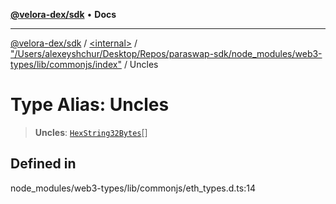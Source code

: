 [**@velora-dex/sdk**](../../../../README.md) • **Docs**

***

[@velora-dex/sdk](../../../../globals.md) / [\<internal\>](../../../README.md) / ["/Users/alexeyshchur/Desktop/Repos/paraswap-sdk/node\_modules/web3-types/lib/commonjs/index"](../README.md) / Uncles

# Type Alias: Uncles

> **Uncles**: [`HexString32Bytes`](../../../type-aliases/HexString32Bytes.md)[]

## Defined in

node\_modules/web3-types/lib/commonjs/eth\_types.d.ts:14
